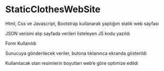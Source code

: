 # StaticClothesWebSite

Html, Css  ve Javascript, Bootstrap kullanarak yaptığım statik web sayfası

JSON verisini alıp sayfada verileri listeleyen JS kodu yazıldı

Form Kullanıldı

Sunucuya gönderilecek veriler, butona tıklanınca ekranda gösterildi

Kullanılacak olan resimlerin boyutları web’e göre optimize edildi
